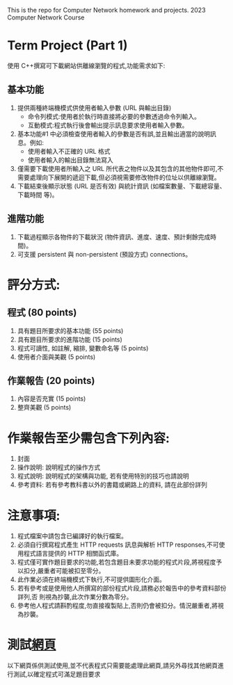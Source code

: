 This is the repo for Computer Network homework and projects.
2023 Computer Network Course

# Term Project (Part 1)
使用 C++撰寫可下載網站供離線瀏覽的程式,功能需求如下:
## 基本功能
1. 提供兩種終端機模式供使用者輸入參數 (URL 與輸出目錄)
    + 命令列模式:使用者於執行時直接將必要的參數透過命令列輸入。
    + 互動模式:程式執行後會輸出提示訊息要求使用者輸入參數。
2. 基本功能#1 中必須檢查使用者輸入的參數是否有誤,並且輸出適當的說明訊息。例如:
    + 使用者輸入不正確的 URL 格式
    + 使用者輸入的輸出目錄無法寫入
3. 僅需要下載使用者所輸入之 URL 所代表之物件以及其包含的其他物件即可,不需要處理向下展開的遞迴下載,但必須視需要修改物件的位址以供離線瀏覽。
4. 下載結束後顯示狀態 (URL 是否有效) 與統計資訊 (如檔案數量、下載總容量、下載時間
等)。
## 進階功能
1. 下載過程顯示各物件的下載狀況 (物件資訊、進度、速度、預計剩餘完成時間)。
2. 可支援 persistent 與 non-persistent (預設方式) connections。

# 評分方式:
## 程式 (80 points)
1. 具有題目所要求的基本功能 (55 points)
2. 具有題目所要求的進階功能 (15 points)
3. 程式可讀性, 如註解, 縮排, 變數命名等 (5 points)
4. 使用者介面與美觀 (5 points)
## 作業報告 (20 points)
1. 內容是否充實 (15 points)
2. 整齊美觀 (5 points)

# 作業報告至少需包含下列內容:
1. 封面
2. 操作說明: 說明程式的操作方式
3. 程式說明: 說明程式的架構與功能, 若有使用特別的技巧也請說明
4. 參考資料: 若有參考教科書以外的書籍或網路上的資料, 請在此部份詳列

# 注意事項:
1. 程式檔案中請包含已編譯好的執行檔案。
2. 必須自行撰寫程式產生 HTTP requests 訊息與解析 HTTP responses,不可使用程式語言提供的 HTTP 相關函式庫。
3. 程式僅可實作題目要求的功能,若包含題目未要求功能的程式片段,將視程度予以扣分,嚴重者可能被扣至零分。
4. 此作業必須在終端機模式下執行,不可提供圖形化介面。
5. 若有參考或是使用他人所撰寫的部份程式片段,請務必於報告中的參考資料部份詳列,否
則視為抄襲,此次作業分數為零分。
6. 參考他人程式請斟酌程度,勿直接複製貼上,否則仍會被扣分。情況嚴重者,將視為抄襲。

# 測試[網頁](http://hsccl.us.to/index.htm)
以下網頁係供測試使用,並不代表程式只需要能處理此網頁,請另外尋找其他網頁進行測試,以確定程式可滿足題目要求 